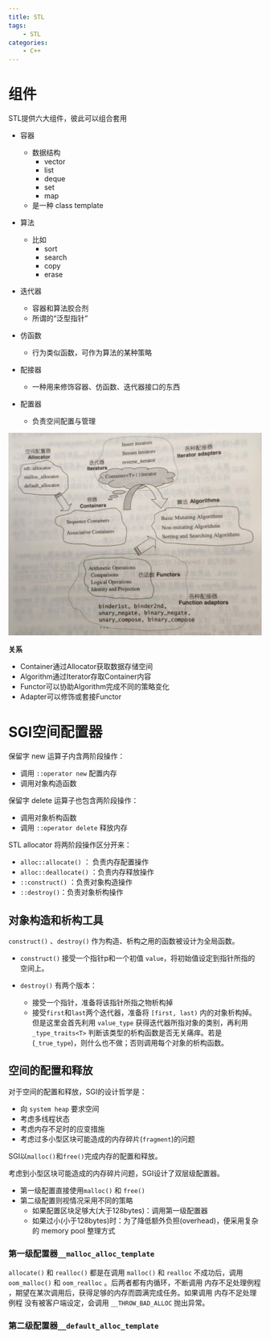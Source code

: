 ```yaml
---
title: STL
tags:
	- STL
categories:
	- C++
---
```


# 组件

STL提供六大组件，彼此可以组合套用

- 容器
  - 数据结构
    - vector
    - list
    - deque
    - set
    - map
  - 是一种 class template
- 算法
  - 比如
    - sort
    - search
    - copy
    - erase
- 迭代器
  - 容器和算法胶合剂
  - 所谓的“泛型指针”

- 仿函数
  - 行为类似函数，可作为算法的某种策略
- 配接器
  - 一种用来修饰容器、仿函数、迭代器接口的东西
- 配置器
  - 负责空间配置与管理

![](imgs/STL01.jpg)

**关系**

- Container通过Allocator获取数据存储空间
- Algorithm通过Iterator存取Container内容
- Functor可以协助Algorithm完成不同的策略变化
- Adapter可以修饰或套接Functor

# SGI空间配置器

保留字 new 运算子内含两阶段操作：

- 调用 `::operator new` 配置内存
- 调用对象构造函数

保留字 delete 运算子也包含两阶段操作：

- 调用对象析构函数
- 调用 `::operator delete` 释放内存

STL allocator 将两阶段操作区分开来：

- `alloc::allocate()` ： 负责内存配置操作
- `alloc::deallocate()` ：负责内存释放操作
- `::construct()` ：负责对象构造操作
- `::destroy()`：负责对象析构操作

## 对象构造和析构工具

`construct()` 、`destroy()` 作为构造、析构之用的函数被设计为全局函数。

- `construct()` 接受一个指针p和一个初值 `value`，将初始值设定到指针所指的空间上。

- `destroy()` 有两个版本：
  - 接受一个指针，准备将该指针所指之物析构掉
  - 接受`first`和`last`两个迭代器，准备将 `[first, last)` 内的对象析构掉。但是这里会首先利用 `value_type` 获得迭代器所指对象的类别，再利用 `_type_traits<T>` 判断该类型的析构函数是否无关痛痒。若是(`_true_type`)，则什么也不做；否则调用每个对象的析构函数。

## 空间的配置和释放

对于空间的配置和释放，SGI的设计哲学是：

- 向 `system heap` 要求空间
- 考虑多线程状态
- 考虑内存不足时的应变措施
- 考虑过多小型区块可能造成的内存碎片(`fragment`)的问题

SGI以`malloc()`和`free()`完成内存的配置和释放。

考虑到小型区块可能造成的内存碎片问题，SGI设计了双层级配置器。

- 第一级配置直接使用`malloc()` 和 `free()`
- 第二级配置则视情况采用不同的策略
  - 如果配置区块足够大(大于128bytes)：调用第一级配置器
  - 如果过小(小于128bytes)时：为了降低额外负担(overhead)，便采用复杂的 memory pool 整理方式

### 第一级配置器`__malloc_alloc_template`

`allocate()` 和 `realloc()` 都是在调用 `malloc()` 和 `realloc` 不成功后，调用 `oom_malloc()` 和 `oom_realloc` 。后两者都有内循环，不断调用 内存不足处理例程 ，期望在某次调用后，获得足够的内存而圆满完成任务。如果调用 内存不足处理例程 没有被客户端设定，会调用 `__THROW_BAD_ALLOC` 抛出异常。

### 第二级配置器`__default_alloc_template`

